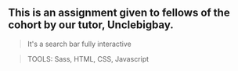 ## This is an assignment given to fellows of the cohort by our tutor, Unclebigbay.

> It's a search bar fully interactive

> TOOLS: Sass, HTML, CSS, Javascript